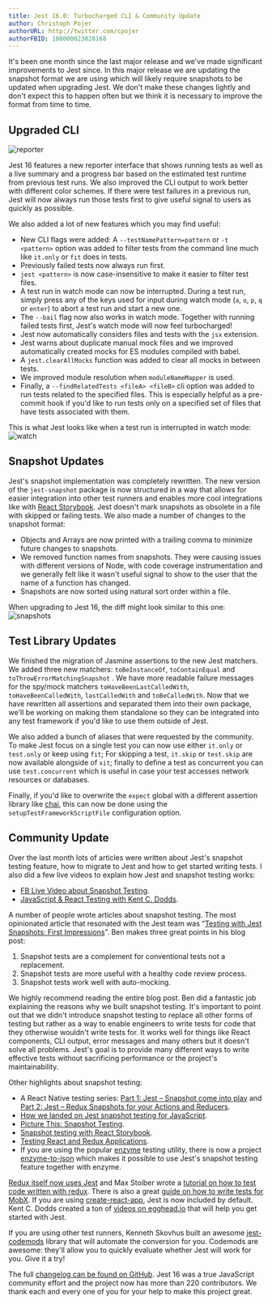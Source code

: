 ```yaml
---
title: Jest 16.0: Turbocharged CLI & Community Update
author: Christoph Pojer
authorURL: http://twitter.com/cpojer
authorFBID: 100000023028168
---
```


It's been one month since the last major release and we've made significant
improvements to Jest since. In this major release we are updating the snapshot
format we are using which will likely require snapshots to be updated when
upgrading Jest. We don't make these changes lightly and don't expect this to
happen often but we think it is necessary to improve the format from time to
time.

## Upgraded CLI

![reporter](/jest/img/blog/16-reporter.gif)

Jest 16 features a new reporter interface that shows running tests as well as a
live summary and a progress bar based on the estimated test runtime from
previous test runs. We also improved the CLI output to work better with
different color schemes. If there were test failures in a previous run, Jest
will now always run those tests first to give useful signal to users as quickly
as possible.

<!--truncate-->

We also added a lot of new features which you may find useful:

* New CLI flags were added: A `--testNamePattern=pattern` or `-t <pattern>`
  option was added to filter tests from the command line much like `it.only` or
  `fit` does in tests.
* Previously failed tests now always run first.
* `jest <pattern>` is now case-insensitive to make it easier to filter test
  files.
* A test run in watch mode can now be interrupted. During a test run, simply
  press any of the keys used for input during watch mode (`a`, `o`, `p`, `q` or
  `enter`) to abort a test run and start a new one.
* The `--bail` flag now also works in watch mode. Together with running failed
  tests first, Jest's watch mode will now feel turbocharged!
* Jest now automatically considers files and tests with the `jsx` extension.
* Jest warns about duplicate manual mock files and we improved automatically
  created mocks for ES modules compiled with babel.
* A `jest.clearAllMocks` function was added to clear all mocks in between tests.
* We improved module resolution when `moduleNameMapper` is used.
* Finally, a `--findRelatedTests <fileA> <fileB>` cli option was added to run
  tests related to the specified files. This is especially helpful as a
  pre-commit hook if you'd like to run tests only on a specified set of files
  that have tests associated with them.

This is what Jest looks like when a test run is interrupted in watch mode:
![watch](/jest/img/blog/16-watch.gif)

## Snapshot Updates

Jest's snapshot implementation was completely rewritten. The new version of the
`jest-snapshot` package is now structured in a way that allows for easier
integration into other test runners and enables more cool integrations like with
[React Storybook](https://voice.kadira.io/snapshot-testing-in-react-storybook-43b3b71cec4f#.qh4lzcadb).
Jest doesn't mark snapshots as obsolete in a file with skipped or failing tests.
We also made a number of changes to the snapshot format:

* Objects and Arrays are now printed with a trailing comma to minimize future
  changes to snapshots.
* We removed function names from snapshots. They were causing issues with
  different versions of Node, with code coverage instrumentation and we
  generally felt like it wasn't useful signal to show to the user that the name
  of a function has changed.
* Snapshots are now sorted using natural sort order within a file.

When upgrading to Jest 16, the diff might look similar to this one:
![snapshots](/jest/img/blog/16-snapshots.png)

## Test Library Updates

We finished the migration of Jasmine assertions to the new Jest matchers. We
added three new matchers: `toBeInstanceOf`, `toContainEqual` and
`toThrowErrorMatchingSnapshot` . We have more readable failure messages for the
spy/mock matchers `toHaveBeenLastCalledWith`, `toHaveBeenCalledWith`,
`lastCalledWith` and `toBeCalledWith`. Now that we have rewritten all assertions
and separated them into their own package, we'll be working on making them
standalone so they can be integrated into any test framework if you'd like to
use them outside of Jest.

We also added a bunch of aliases that were requested by the community. To make
Jest focus on a single test you can now use either `it.only` or `test.only` or
keep using `fit`; For skipping a test, `it.skip` or `test.skip` are now
available alongside of `xit`; finally to define a test as concurrent you can use
`test.concurrent` which is useful in case your test accesses network resources
or databases.

Finally, if you'd like to overwrite the `expect` global with a different
assertion library like [chai](http://chaijs.com/), this can now be done using
the `setupTestFrameworkScriptFile` configuration option.

## Community Update

Over the last month lots of articles were written about Jest's snapshot testing
feature, how to migrate to Jest and how to get started writing tests. I also did
a few live videos to explain how Jest and snapshot testing works:

* [FB Live Video about Snapshot Testing](https://www.facebook.com/react/videos/1035427199869020/).
* [JavaScript & React Testing with Kent C. Dodds](https://www.youtube.com/watch?v=i31VtyJSM-I&feature=youtu.be).

A number of people wrote articles about snapshot testing. The most opinionated
article that resonated with the Jest team was
“[Testing with Jest Snapshots: First Impressions](http://benmccormick.org/2016/09/19/testing-with-jest-snapshots-first-impressions/)”.
Ben makes three great points in his blog post:

1. Snapshot tests are a complement for conventional tests not a replacement.
2. Snapshot tests are more useful with a healthy code review process.
3. Snapshot tests work well with auto-mocking.

We highly recommend reading the entire blog post. Ben did a fantastic job
explaining the reasons why we built snapshot testing. It's important to point
out that we didn't introduce snapshot testing to replace all other forms of
testing but rather as a way to enable engineers to write tests for code that
they otherwise wouldn't write tests for. It works well for things like React
components, CLI output, error messages and many others but it doesn't solve all
problems. Jest's goal is to provide many different ways to write effective tests
without sacrificing performance or the project's maintainability.

Other highlights about snapshot testing:

* A React Native testing series:
  [Part 1: Jest – Snapshot come into play](https://blog.callstack.io/unit-testing-react-native-with-the-new-jest-i-snapshots-come-into-play-68ba19b1b9fe)
  and
  [Part 2: Jest – Redux Snapshots for your Actions and Reducers](https://blog.callstack.io/unit-testing-react-native-with-the-new-jest-ii-redux-snapshots-for-your-actions-and-reducers-8559f6f8050b#.putt9eipm).
* [How we landed on Jest snapshot testing for JavaScript](https://blog.grommet.io/post/2016/09/01/how-we-landed-on-jest-snapshot-testing-for-javascript).
* [Picture This: Snapshot Testing](http://guigrpa.github.io/2016/09/27/picture-this-snapshot-testing/).
* [Snapshot testing with React Storybook](https://voice.kadira.io/snapshot-testing-in-react-storybook-43b3b71cec4f).
* [Testing React and Redux Applications](https://medium.com/@ryancollinsio/testing-react-redux-applications-fee79ac0087f#.lyjl7st1n).
* If you are using the popular [enzyme](https://github.com/airbnb/enzyme)
  testing utility, there is now a project
  [enzyme-to-json](https://github.com/trayio/enzyme-to-json) which makes it
  possible to use Jest's snapshot testing feature together with enzyme.

[Redux itself now uses Jest](https://github.com/reactjs/redux/commit/7296d3cba1f5f899bdee5ef6695a8d21149f8d6c)
and Max Stoiber wrote a
[tutorial on how to test code written with redux](http://academy.plot.ly/react/6-testing/).
There is also a great
[guide on how to write tests for MobX](https://semaphoreci.com/community/tutorials/how-to-test-react-and-mobx-with-jest).
If you are using
[create-react-app](https://github.com/facebookincubator/create-react-app), Jest
is now included by default. Kent C. Dodds created a ton of
[videos on egghead.io](https://egghead.io/lessons/javascript-use-jest-s-snapshot-testing-feature?pl=testing-javascript-with-jest-a36c4074)
that will help you get started with Jest.

If you are using other test runners, Kenneth Skovhus built an awesome
[jest-codemods](https://github.com/skovhus/jest-codemods) library that will
automate the conversion for you. Codemods are awesome: they'll allow you to
quickly evaluate whether Jest will work for you. Give it a try!

The full
[changelog can be found on GitHub](https://github.com/facebook/jest/blob/master/CHANGELOG.md#jest-1600).
Jest 16 was a true JavaScript community effort and the project now has more than
220 contributors. We thank each and every one of you for your help to make this
project great.
